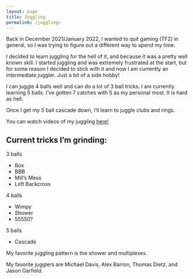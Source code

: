 ```yaml
---
layout: page
title: Juggling
permalink: /juggling/
---
```


Back in December 2021/January 2022, I wanted to quit gaming (TF2) in general, so I was trying to figure out a different way to spend my time. 

I decided to learn juggling for the hell of it, and because it was a pretty well known skill. I started juggling and was extremely frustrated at the start, but for some reason I decided to stick with it and now I am currently an intermediate juggler. Just a bit of a side hobby!

I can juggle 4 balls well and can do a lot of 3 ball tricks. I am currently learning 5 balls. I’ve gotten 7 catches with 5 as my personal most. It is hard as hell.

Once I get my 5 ball cascade down, I’ll learn to juggle clubs and rings.

You can watch videos of my juggling <ins>[here!](https://photos.app.goo.gl/JUaKwctNzVaKoGzE8)</ins>

## Current tricks I’m grinding:

3 balls
- Box
- BBB
- Mill’s Mess
- Left Backcross

4 balls
- Wimpy
- Shower
- 55550?

5 balls
- Cascade

My favorite juggling pattern is the shower and multiplexes.

My favorite jugglers are Michael Davis, Alex Barron, Thomas Dietz, and Jason Garfield.
